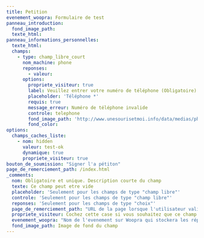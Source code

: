 ```yaml
---
title: Petition
evenement_woopra: Formulaire de test
panneau_introduction:
  fond_image_path:
  texte_html:
panneau_informations_personnelles:
  texte_html:
  champs:
    - type: champ_libre_court
      nom_machine: phone
      reponses:
        - valeur:
      options:
        propriete_visiteur: true
        label: Veuillez entrer votre numéro de téléphone (Obligatoire)
        placeholder: 'Téléphone *'
        requis: true
        message_erreur: Numéro de téléphone invalide
        controle: telephone
        fond_image_path: 'http://www.unesourisetmoi.info/data/medias/photos/134/changer-fond-ecran-windows_01.jpg'
        fond_color:
options:
  champs_caches_liste:
    - nom: hidden
      valeur: test-ok
      dynamique: true
      propriete_visiteur: true
bouton_de_soumission: "Signer l'a pétiton"
page_de_remerciement_path: /index.html
_comments:
  nom: Obligatoire et unique. Description courte du champ
  texte: Ce champ peut etre vide
  placeholder: 'Seulement pour les champs de type "champ libre"'
  controle: 'Seulement pour les champs de type "champ libre"'
  reponses: 'Seulement pour les champs de type "choix"'
  page_de_remerciement_path: "URL de la page lorsque l'utilisateur valide le formulaire"
  propriete_visiteur: Cochez cette case si vous souhaitez que ce champ remonte dans les propriétés du visiteur sur Woopra
  evenement_woopra: "Nom de l'evenement sur Woopra qui stockera les répondants"
  fond_image_path: Image de fond du champ
---
```


